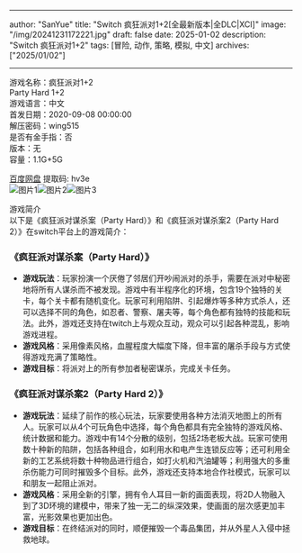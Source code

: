 
---
author: "SanYue"
title: "Switch 疯狂派对1+2[全最新版本|全DLC|XCI]"
image: "/img/20241231172221.jpg"
draft: false
date: 2025-01-02
description: "Switch 疯狂派对1+2"
tags: [冒险, 动作, 策略, 模拟, 中文]
archives: ["2025/01/02"]

---

游戏名称：疯狂派对1+2   
Party Hard 1+2    
游戏语言：中文  
首发日期：2020-09-08 00:00:00  
解压密码：wing515  
是否有金手指：否  
版本：无   
容量：1.1G+5G

[百度网盘](https://pan.baidu.com/s/168Vs5gxv8hfW2quKhOXM6w) 提取码: hv3e  
![图片1](/img/37ccca.jpg)![图片2](/img/72fefc.jpg)![图片3](/img/0e134f.jpg)  

游戏简介  
以下是《疯狂派对谋杀案（Party Hard）》和《疯狂派对谋杀案2（Party Hard 2）》在switch平台上的游戏简介：

### 《疯狂派对谋杀案（Party Hard）》
- **游戏玩法**：玩家扮演一个厌倦了邻居们开吵闹派对的杀手，需要在派对中秘密地将所有人谋杀而不被发现。游戏中有半程序化的环境，包含19个独特的关卡，每个关卡都有随机变化。玩家可利用陷阱、引起爆炸等多种方式杀人，还可以选择不同的角色，如忍者、警察、屠夫等，每个角色都有独特的技能和玩法。此外，游戏还支持在twitch上与观众互动，观众可以引起各种混乱，影响游戏进程。
- **游戏风格**：采用像素风格，血腥程度大幅度下降，但丰富的屠杀手段与方式使得游戏充满了策略性。
- **游戏目标**：将派对上的所有参加者秘密谋杀，完成关卡任务。

### 《疯狂派对谋杀案2（Party Hard 2）》
- **游戏玩法**：延续了前作的核心玩法，玩家要使用各种方法消灭地图上的所有人。玩家可以从4个可玩角色中选择，每个角色都具有完全独特的游戏风格、统计数据和能力。游戏中有14个分散的级别，包括2场老板大战。玩家可使用数十种新的陷阱，包括各种组合，如利用水和电产生连锁反应等；还可利用全新的工艺系统将数十种物品进行组合，如打火机和汽油罐等；利用强大的多重杀伤能力可同时摧毁多个目标。此外，游戏还支持本地合作社模式，玩家可以和朋友一起阻止派对。
- **游戏风格**：采用全新的引擎，拥有令人耳目一新的画面表现，将2D人物融入到了3D环境的建模中，带来了独一无二的纵深效果，使画面的层次感更加丰富，光影效果也更加出色。
- **游戏目标**：在终结派对的同时，顺便摧毁一个毒品集团，并从外星人入侵中拯救地球。
